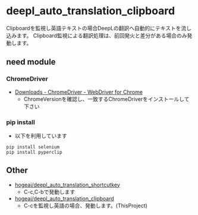 # deepl_auto_translation_clipboard

Clipboardを監視し英語テキストの場合DeepLの翻訳へ自動的にテキストを流し込みます。
Clipboard監視による翻訳処理は、前回発火と差分がある場合のみ発動します。

## need module
### ChromeDriver
- [Downloads - ChromeDriver - WebDriver for Chrome](http://chromedriver.chromium.org/downloads)
    - ChromeVersionを確認し、一致するChromeDriverをインストールして下さい

### pip install
- 以下を利用しています
```
pip install selenium
pip install pyperclip
```

## Other
- [hogeai/deepl_auto_translation_shortcutkey](https://github.com/hogeai/deepl_auto_translation_shortcutkey)
    - C-c,C-bで発動します
- [hogeai/deepl_auto_translation_clipboard](https://github.com/hogeai/deepl_auto_translation_clipboard)
    - C-cを監視し英語の場合、発動します。(ThisProject)

